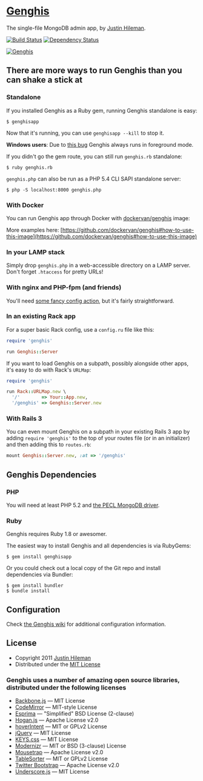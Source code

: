 [Genghis](http://genghisapp.com)
================================

The single-file MongoDB admin app, by [Justin Hileman](http://justinhileman.info).

[![Build Status](https://secure.travis-ci.org/bobthecow/genghis.png)](http://travis-ci.org/bobthecow/genghis) [![Dependency Status](https://gemnasium.com/bobthecow/genghis.png)](https://gemnasium.com/bobthecow/genghis)

[![Genghis](http://genghisapp.com/genghis.png)](http://genghisapp.com)

There are more ways to run Genghis than you can shake a stick at
----------------------------------------------------------------


### Standalone

If you installed Genghis as a Ruby gem, running Genghis standalone is easy:

```
$ genghisapp
```

Now that it's running, you can use `genghisapp --kill` to stop it.

**Windows users**: Due to [this bug](https://github.com/quirkey/vegas/issues/3) Genghis always runs in foreground mode.

If you didn't go the gem route, you can still run `genghis.rb` standalone:

```
$ ruby genghis.rb
```

`genghis.php` can also be run as a PHP 5.4 CLI SAPI standalone server:

```
$ php -S localhost:8000 genghis.php
```

### With Docker

You can run Genghis app through Docker with [dockervan/genghis](https://hub.docker.com/r/dockervan/genghis/) image:

More examples here: [https://github.com/dockervan/genghis#how-to-use-this-image](https://github.com/dockervan/genghis#how-to-use-this-image)

### In your LAMP stack

Simply drop `genghis.php` in a web-accessible directory on a LAMP server. Don't forget `.htaccess` for pretty URLs!


### With nginx and PHP-fpm (and friends)

You'll need [some fancy config action](https://github.com/bobthecow/genghis/wiki), but it's fairly straightforward.


### In an existing Rack app

For a super basic Rack config, use a `config.ru` file like this:

```rb
require 'genghis'

run Genghis::Server
```

If you want to load Genghis on a subpath, possibly alongside other apps, it's easy to do with Rack's `URLMap`:

```rb
require 'genghis'

run Rack::URLMap.new \
  '/'        => Your::App.new,
  '/genghis' => Genghis::Server.new
```


### With Rails 3

You can even mount Genghis on a subpath in your existing Rails 3 app by adding `require 'genghis'` to the top of your
routes file (or in an initializer) and then adding this to `routes.rb`:

```rb
mount Genghis::Server.new, :at => '/genghis'
```



Genghis Dependencies
--------------------


### PHP

You will need at least PHP 5.2 and [the PECL MongoDB driver](http://www.mongodb.org/display/DOCS/PHP+Language+Center).


### Ruby

Genghis requires Ruby 1.8 or awesomer.

The easiest way to install Genghis and all dependencies is via RubyGems:

```
$ gem install genghisapp
```

Or you could check out a local copy of the Git repo and install dependencies via Bundler:

```
$ gem install bundler
$ bundle install
```



Configuration
-------------

Check [the Genghis wiki](https://github.com/bobthecow/genghis/wiki) for additional configuration information.



License
-------

 * Copyright 2011 [Justin Hileman](http://justinhileman.com)
 * Distributed under the [MIT License](http://creativecommons.org/licenses/MIT/)


### Genghis uses a number of amazing open source libraries, distributed under the following licenses

 * [Backbone.js][backbone]        — MIT License
 * [CodeMirror][codemirror]       — MIT-style License
 * [Esprima][esprima]             — "Simplified" BSD License (2-clause)
 * [Hogan.js][hogan]              — Apache License v2.0
 * [hoverIntent][hoverintent]     — MIT or GPLv2 License
 * [jQuery][jquery]               — MIT License
 * [KEYS.css][keyscss]            — MIT License
 * [Modernizr][modernizr]         — MIT or BSD (3-clause) License
 * [Mousetrap][mousetrap]         — Apache License v2.0
 * [TableSorter][tablesorter]     — MIT or GPLv2 License
 * [Twitter Bootstrap][bootstrap] — Apache License v2.0
 * [Underscore.js][underscore]    — MIT License

 [backbone]:          http://backbonejs.org
 [codemirror]:        http://codemirror.net
 [esprima]:           http://esprima.org
 [hogan]:             http://twitter.github.com/hogan.js/
 [hoverintent]:       http://cherne.net/brian/resources/jquery.hoverIntent.html
 [jquery]:            http://jquery.com
 [keyscss]:           http://michaelhue.com/keyscss
 [modernizr]:         http://modernizr.com
 [mousetrap]:         http://craig.is/killing/mice
 [tablesorter]:       http://tablesorter.com
 [bootstrap]:         http://twitter.github.com/bootstrap/
 [underscore]:        http://underscorejs.org
